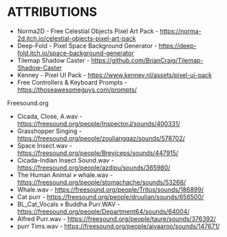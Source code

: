 # ATTRIBUTIONS

- Norma2D - Free Celestial Objects Pixel Art Pack - https://norma-2d.itch.io/celestial-objects-pixel-art-pack
- Deep-Fold - Pixel Space Background Generator - https://deep-fold.itch.io/space-background-generator
- Tilemap Shadow Caster - https://github.com/BrianCraig/Tilemap-Shadow-Caster
- Kenney - Pixel UI Pack - https://www.kenney.nl/assets/pixel-ui-pack
- Free Controllers & Keyboard Prompts - https://thoseawesomeguys.com/prompts/

Freesound.org

- Cicada, Close, A.wav - https://freesound.org/people/InspectorJ/sounds/400331/
- Grasshopper Singing - https://freesound.org/people/zouliangqaz/sounds/578702/
- Space Insect.wav - https://freesound.org/people/Breviceps/sounds/447915/
- Cicada-Indian Insect Sound.wav - https://freesound.org/people/azdipu/sounds/365980/
- The Human Animal » whale.wav - https://freesound.org/people/stomachache/sounds/53266/
- Whale.wav - https://freesound.org/people/Tritus/sounds/186899/
- Cat purr - https://freesound.org/people/druulian/sounds/656500/
- BL_Cat_Vocals » Buddha Purr.WAV - https://freesound.org/people/Department64/sounds/64004/
- Alfred Purr.wav - https://freesound.org/people/taure/sounds/376392/
- purr Tims.wav - https://freesound.org/people/aivaaroo/sounds/147671/
